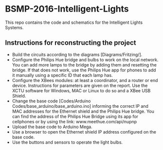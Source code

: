# BSMP-2016-Intelligent-Lights
This repo contains the code and schematics for the Intelligent Lights Systems.

## Instructions for reconstructing the project
<ul>
	<li>Build the circuits according to the diagrams [Diagrams/Fritzing/].</li>
	<li>Configure the Philips Hue bridge and bulbs to work on the local network. You can add more lamps to the bridge by adding them and resetting the bridge. If that does not work, use the Philips Hue app for phones to add it manually using a specific ID that each lamp has.</li>
	<li>Configure the XBees modules: at least a coordinator, and a router or end device. Instructions for parameters are given on the report. Use the XCTU software for Windows, MAC or Linux to do so and a XBee USB Shield.</li>
	<li>Change the base code [Codes/Arduino Codes/base_arduino/base_arduino.ino] informing the correct IP and MAC addresses for the Ethernet shield and the Philips Hue bridge. You can find the address of the Philips Hue Bridge using its app for cellphones or by using the link: www.meethue.com/api/nupnp</li>
	<li>Upload the base code to Arduino Mega.</li>
	<li>Use a browser to open the Ethernet shield IP address configured on the base code.</li>
	<li>Use the buttons and sensors to operate the light bulbs.</li>
</ul>